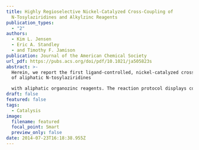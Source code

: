 ```yaml
---
title: Highly Regioselective Nickel-Catalyzed Cross-Coupling of
  N-Tosylaziridines and Alkylzinc Reagents
publication_types:
  - "2"
authors:
  - Kim L. Jensen
  - Eric A. Standley
  - and Timothy F. Jamison
publication: Journal of the American Chemical Society
url_pdf: https://pubs.acs.org/doi/pdf/10.1021/ja505823s
abstract: >-
  Herein, we report the first ligand-controlled, nickel-catalyzed cross-coupling
  of aliphatic N-tosylaziridines

  with aliphatic organozinc reagents. The reaction protocol displays complete regioselectivity for reaction at the less hindered C−N bond, and the products are furnished in good to excellent yield for a broad selection of substrates. Moreover, we have developed an air-stable nickel(II) chloride/ligand precatalyst that can be handled and stored outside a glovebox. In addition to increasing the activity of this catalyst system, this also greatly improves the practicality of this reaction, as the use of the very air-sensitive Ni(cod)2 is avoided. Finally, mechanistic investigations, including deuterium-labeling studies, show that the reaction proceeds with overall inversion of configuration at the terminal position of the aziridine by way of aziridine ring opening by Ni (inversion), transmetalation (retention), and reductive elimination (retention)
draft: false
featured: false
tags:
  - Catalysis
image:
  filename: featured
  focal_point: Smart
  preview_only: false
date: 2014-07-23T16:18:38.955Z
---
```

